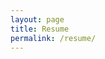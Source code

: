 ```yaml
---
layout: page
title: Resume
permalink: /resume/
---
```





<object data="../aaron.pdf" width="1000" height="1800" type='application/pdf'/>